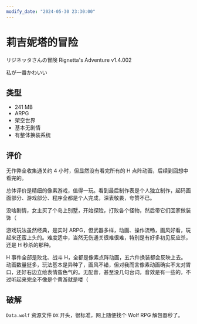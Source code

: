 ```yaml
---
modify_date: "2024-05-30 23:30:00"
---
```


# 莉吉妮塔的冒险

リジネッタさんの冒険 Rignetta's Adventure v1.4.002

私が一番かわいい

## 类型

- 241 MB
- ARPG
- 架空世界
- 基本无剧情
- 有整体换装系统

## 评价

无作弊全收集通关约 4 小时，但显然没有看完所有的 H 点阵动画，后续到回想中看完的。

总体评价是精细的像素游戏，值得一玩。看到最后制作表是个人独立制作，起码画面部分、游戏部分、程序全都是个人完成，深表敬畏，夸赞不已。

没啥剧情，女主买了个岛上别墅，开始探险，打败各个怪物，然后带它们回家做装饰（

游戏玩法虽然经典，是实时 ARPG，但武器多样，动画、操作流畅，画风好看，玩起来还蛮上头的。难度适中，当然无伤通关很难很难，特别是有好多初见反应杀，还是 H 秒杀的那种。

H 事件全部是败北、战斗 H，全都是像素点阵动画，五六件换装都会反映上去。动画数量挺多，玩法基本是异种了，画风不错，但对我而言像素动画确实不太对胃口，还好右边立绘表情蛮色气的。无配音，甚至没几句台词，音效是有一些的，不过听起来完全不像是个黄游就是喽（

## 破解

`Data.wolf` 资源文件 `DX` 开头，很标准，网上随便找个 Wolf RPG 解包器秒了。
